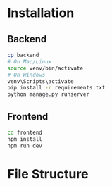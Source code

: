# Installation

## Backend

```bash
cp backend
# On Mac/Linux
source venv/bin/activate
# On Windows
venv\Scripts\activate
pip install -r requirements.txt
python manage.py runserver
```

## Frontend

```bash
cd frontend
npm install
npm run dev
```

# File Structure
